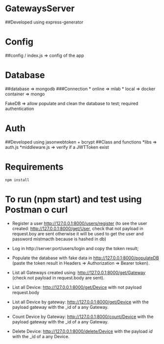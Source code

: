 # GatewaysServer
##Developed using express-generator

# Config
##config / index.js => config of the app

# Database
##database => mongodb
###Connection
    * online => mlab
    * local => docker container => mongo

FakeDB => allow populate and clean the database to test; required authentication 

# Auth
##Developed using jasonwebtoken + bcrypt
##Class and functions
*libs => auth.js
*middleware.js => verify if a JWTToken exist

# Requirements
```npm install```

# To run (npm start) and test using Postman o curl
* Register a user http://127.0.0.1:8000/users/register (to see the user created: http://127.0.0.1:8000/get/User, check that not payload in request.boy are sent otherwise it will be used to get the user and password mistmacth because is hashed in db)

* Log in http://server:port/users/login and copy the token result;

* Populate the database with fake data in http://127.0.0.1:8000/populateDB (paste the token result in Headers => Authorization => Bearer token).

* List all Gateways created using: http://127.0.0.1:8000/get/Gateway (check not payload in request.body are sent).

* List all Device: http://127.0.0.1:8000/get/Device with not payload request.body

* List all Device by gateway: http://127.0.0.1:8000/get/Device with the payload gateway with the _id of a any Gateway.

* Count Device by Gateway: http://127.0.0.1:8000/count/Device with the payload gateway with the _id of a any Gateway.

* Delete Device: http://127.0.0.1:8000/delete/Device with the payload _id_ with the _id of a any Device.

